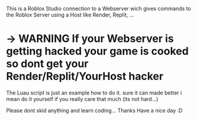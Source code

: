 This is a Roblox Studio connection to a Webserver wich gives commands to the Roblox Server using a Host like Render, Replit, ...
# -> WARNING If your Webserver is getting hacked your game is cooked so dont get your Render/Replit/YourHost hacker

The Luau script is just an example how to do it. sure it can made better i mean do it yourself if you really care that much (its not hard...)

Please dont skid anything and learn coding... Thanks
Have a nice day :D
